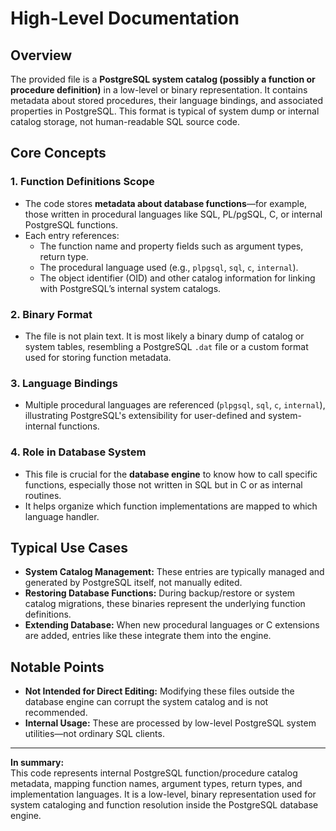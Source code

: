 # High-Level Documentation

## Overview

The provided file is a **PostgreSQL system catalog (possibly a function or procedure definition)** in a low-level or binary representation. It contains metadata about stored procedures, their language bindings, and associated properties in PostgreSQL. This format is typical of system dump or internal catalog storage, not human-readable SQL source code.

## Core Concepts

### 1. **Function Definitions Scope**
- The code stores **metadata about database functions**—for example, those written in procedural languages like SQL, PL/pgSQL, C, or internal PostgreSQL functions.
- Each entry references:
  - The function name and property fields such as argument types, return type.
  - The procedural language used (e.g., `plpgsql`, `sql`, `c`, `internal`).
  - The object identifier (OID) and other catalog information for linking with PostgreSQL’s internal system catalogs.

### 2. **Binary Format**
- The file is not plain text. It is most likely a binary dump of catalog or system tables, resembling a PostgreSQL `.dat` file or a custom format used for storing function metadata.

### 3. **Language Bindings**
- Multiple procedural languages are referenced (`plpgsql`, `sql`, `c`, `internal`), illustrating PostgreSQL's extensibility for user-defined and system-internal functions.

### 4. **Role in Database System**
- This file is crucial for the **database engine** to know how to call specific functions, especially those not written in SQL but in C or as internal routines.
- It helps organize which function implementations are mapped to which language handler.

## Typical Use Cases

- **System Catalog Management:** These entries are typically managed and generated by PostgreSQL itself, not manually edited.
- **Restoring Database Functions:** During backup/restore or system catalog migrations, these binaries represent the underlying function definitions.
- **Extending Database:** When new procedural languages or C extensions are added, entries like these integrate them into the engine.

## Notable Points

- **Not Intended for Direct Editing:** Modifying these files outside the database engine can corrupt the system catalog and is not recommended.
- **Internal Usage:** These are processed by low-level PostgreSQL system utilities—not ordinary SQL clients.

---

**In summary:**  
This code represents internal PostgreSQL function/procedure catalog metadata, mapping function names, argument types, return types, and implementation languages. It is a low-level, binary representation used for system cataloging and function resolution inside the PostgreSQL database engine.